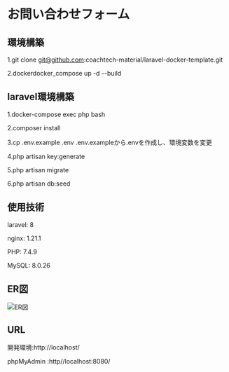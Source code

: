 # お問い合わせフォーム

## 環境構築
1.git clone git@github.com:coachtech-material/laravel-docker-template.git

2.dockerdocker_compose up -d --build

## laravel環境構築
1.docker-compose exec php bash

2.composer install 

3.cp .env.example .env  .env.exampleから.envを作成し、環境変数を変更

4.php artisan key:generate 

5.php artisan migrate

6.php artisan db:seed

## 使用技術
laravel: 8

nginx: 1.21.1

PHP: 7.4.9

MySQL: 8.0.26

## ER図
![ER図]()

## URL
開発環境:http://localhost/

phpMyAdmin :http//localhost:8080/
